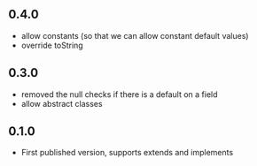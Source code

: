 ## 0.4.0
- allow constants (so that we can allow constant default values)
- override toString

## 0.3.0
- removed the null checks if there is a default on a field
- allow abstract classes

## 0.1.0

- First published version, supports extends and implements